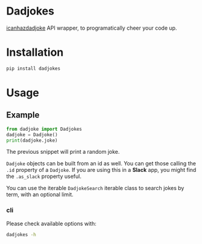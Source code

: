 # Dadjokes
[icanhazdadjoke](https://icanhazdadjoke.com/) API wrapper, to programatically cheer your code up.

# Installation
```bash
pip install dadjokes
```

# Usage

## Example
```python
from dadjoke import Dadjokes
dadjoke = Dadjoke()
print(dadjoke.joke)
```

The previous snippet will print a random joke.  

`Dadjoke` objects can be built from an id as well. You can get those calling the `.id` property of a `Dadjoke`. If you are using this in a **Slack** app, you might find the `.as_slack` property useful.

You can use the iterable `DadjokeSearch` iterable class to search jokes by term, with an optional limit.

### cli
Please check available options with:  
```bash
dadjokes -h
```